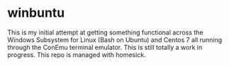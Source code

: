# winbuntu

This is my initial attempt at getting something functional across the Windows Subsystem for Linux (Bash on Ubuntu) and Centos 7 all running through the ConEmu terminal emulator. This is still totally a work in progress.  This repo is managed with homesick.

